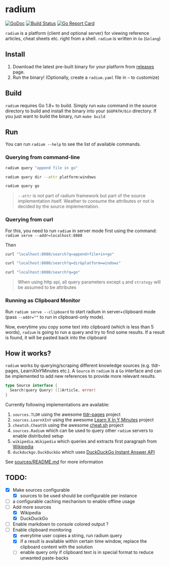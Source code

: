 # radium

[![GoDoc](https://godoc.org/github.com/shivylp/radium?status.svg)](https://godoc.org/github.com/shivylp/radium) [![Build Status](https://travis-ci.org/shivylp/radium.svg?branch=master)](https://travis-ci.org/shivylp/radium) [![Go Report Card](https://goreportcard.com/badge/github.com/shivylp/radium)](https://goreportcard.com/report/github.com/shivylp/radium)

`radium` is a platform (client and optional server) for viewing
reference articles, cheat sheets etc. right from a shell. `radium`
is written in `Go` (`Golang`)

## Install

1. Download the latest pre-built binary for your platform from [releases](https://github.com/shivylp/radium/releases) page.
2. Run the binary! (Optionally, create a `radium.yaml` file in `~` to customize)

## Build

`radium` requires Go 1.8+ to build. Simply run `make` command in
the source directory to build and install the binary into your `$GOPATH/bin`
directory. If you just want to build the binary, run `make build`

## Run
You can run `radium --help` to see the list of available commands.

### Querying from command-line

```bash
radium query "append file in go"

radium query dir --attr platform:windows

radium query go
```


> `--attr` is not part of radium framework but part of the source
> implementation itself. Weather to consume the attributes or not
> is decided by the source implementation.

### Querying from curl

For this, you need to run `radium` in server mode first using the
command: `radium serve --addr=localhost:8080`

Then

```bash
curl "localhost:8080/search?q=append+file+in+go"

curl "localhost:8080/search?q=dir&platform=windows"

curl "localhost:8080/search?q=go"
```

> When using http api, all query parameters except `q` and `strategy` will be
> assumed to be attributes

### Running as Clipboard Monitor

Run `radium serve --clipboard` to start radium in server+clipboard
mode (pass `--addr=""` to run in clipboard-only mode).

Now, everytime you copy some text into clipboard (which is less than
5 words), `radium` is going to run a query and try to find some results.
If a result is found, it will be pasted back into the clipboard

## How it works?

`radium` works by querying/scraping different knowledge sources
(e.g. tldr-pages, LearnXInYMinutes etc.). A `Source` in `radium`
is a `Go` interface and can be implemented to add new references
to provide more relevant results.

```go
type Source interface {
  Search(query Query) ([]Article, error)
}
```

Currently following implementations are available:


1. `sources.TLDR` using the awesome [tldr-pages](https://github.com/tldr-pages/tldr) project
2. `sources.LearnXInY` using the awesome [Learn X In Y Minutes](https://github.com/adambard/learnxinyminutes-docs) project
3. `cheatsh.CheatSh` using the awesome [cheat.sh](https://github.com/chubin/cheat.sh) project
4. `sources.Radium` which can be used to query other `radium` servers to enable distributed setup
5. `wikipedia.Wikipedia` which queries and extracts first paragraph from [Wikipedia](https://en.wikipedia.org)
6. `duckduckgo.DuckDuckGo` which uses [DuckDuckGo Instant Answer API](https://api.duckduckgo.com/)

See [sources/README.md](./sources/README.md) for more information

## TODO:

- [x] Make sources configurable
  - [x] sources to be used should be configurable per instance
- [ ] a configurable caching mechanism to enable offline usage
- [ ] Add more sources
  - [x] Wikipedia
  - [x] DuckDuckGo
- [ ] Enable markdown to console colored output ?
- [ ] Enable clipboard monitoring
  - [x] everytime user copies a string, run radium query
  - [x] if a result is available within certain time window, replace the clipboard
    content with the solution
  - [ ] enable query only if clipboard text is in special format to reduce unwanted paste-backs
